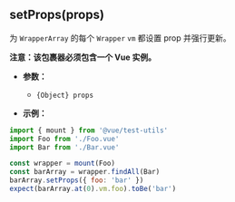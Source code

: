 ## setProps(props)

为 `WrapperArray` 的每个 `Wrapper` `vm` 都设置 prop 并强行更新。

**注意：该包裹器必须包含一个 Vue 实例。**

- **参数：**

  - `{Object} props`

- **示例：**

```js
import { mount } from '@vue/test-utils'
import Foo from './Foo.vue'
import Bar from './Bar.vue'

const wrapper = mount(Foo)
const barArray = wrapper.findAll(Bar)
barArray.setProps({ foo: 'bar' })
expect(barArray.at(0).vm.foo).toBe('bar')
```

